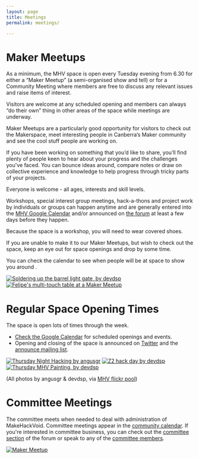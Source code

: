 ```yaml
---
layout: page
title: Meetings
permalink: meetings/

---
```


Maker Meetups
============

As a minimum, the MHV space is open every Tuesday evening from 6.30 for either a “Maker Meetup” (a semi-organised show and tell) or for a Community Meeting where members are free to discuss any relevant issues and raise items of interest.  

Visitors are welcome at any scheduled opening and members can always “do their own” thing in other areas of the space while meetings are underway.

Maker Meetups are a particularly good opportunity for visitors to check out the Makerspace, meet interesting people in Canberra’s Maker community and see the cool stuff people are working on.

If you have been working on something that you’d like to share, you’ll find plenty of people keen to hear about your progress and the challenges you've faced. You can bounce ideas around, compare notes or draw on collective experience and knowledge to help progress through tricky parts of your projects.

Everyone is welcome - all ages, interests and skill levels.

Workshops, special interest group meetings, hack-a-thons and project work by individuals or groups can happen anytime and are generally entered into the [MHV Google Calendar][1] and/or announced on [the forum][2] at least a few days before they happen.

Because the space is a workshop, you will need to wear covered shoes.

If you are unable to make it to our Maker Meetups, but wish to check out the space, keep an eye out for space openings and drop by some time.

You can check the calendar to see when people will be at space to show you around .

[![Soldering up the barrel light gate, by devdsp](//farm6.static.flickr.com/5229/5862500771_b9bcf18d4b_m.jpg "Soldering up the barrel light gate, by devdsp")](//farm6.static.flickr.com/5229/5862500771_b9bcf18d4b_b.jpg)
[![Felipe's multi-touch table at a Maker Meetup](//farm6.static.flickr.com/5101/5679891188_27af8cb112_m.jpg "Felipe's multi-touch table at a Maker Meetup, by angusgr")](//farm6.static.flickr.com/5101/5679891188_27af8cb112_b.jpg)

[1]: //makehackvoid.com/#calendar
[2]: //forum.makehackvoid.com

Regular Space Opening Times
========================

The space is open lots of times through the week.

* [Check the Google Calendar](/#calendar) for scheduled openings and events.
* Opening and closing of the space is announced on [Twitter](//twitter.com/MakeHackVoid) and the [announce mailing list](//www.makehackvoid.com/mailman/listinfo/announce).

[![Thursday Night Hacking by angusgr](//farm6.static.flickr.com/5104/5679299983_d4772c5298_m.jpg "Thursday Night Hacking, by angusgr")](//farm6.static.flickr.com/5104/5679299983_d4772c5298_b.jpg) [![Z2 hack day by devdsp](//farm6.static.flickr.com/5024/5872171138_daab3f360c_m.jpg "Z2 hack day, by devdsp")](//farm6.static.flickr.com/5024/5872171138_daab3f360c_b.jpg) [![Thursday MHV Painting, by devdsp](//farm7.static.flickr.com/6017/5893796762_ddd2723b9e_m.jpg "Thursday MHV Painting, by devdsp")](//farm7.static.flickr.com/6017/5893796762_ddd2723b9e_b.jpg)

(All photos by angusgr & devdsp, via [MHV flickr pool](//flickr.com/groups/makehackvoid/))

Committee Meetings
================

The committee meets when needed to deal with administration of MakeHackVoid. Committee meetings appear in the [community calendar](/#calendar). If you're interested in committee business, you can check out the [committee section](//forum.makehackvoid.com/category/committee) of the forum or speak to any of the [committee members](/contacts#committee_members).

[![Maker Meetup](//farm6.static.flickr.com/5176/5407526116_98a71fb512_m.jpg "Maker Meetup, by angusgr")](//farm6.static.flickr.com/5176/5407526116_98a71fb512_b.jpg)
